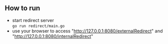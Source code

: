 ## How to run
* start redirect server  
`go run redirect/main.go`
* use your browser to access "http://127.0.0.1:8080/externalRedirect" and "http://127.0.0.1:8080/internalRedirect"